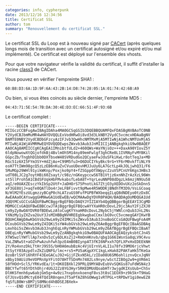 ```yaml
---
categories: info, cypherpunk
date: 2013/12/16 12:34:56
title: Certificat SSL
author: tom
summary: "Renouvellement du certificat SSL."
---
```


Le certificat SSL du Loop est à nouveau signé par
[CACert](http://cacert.org/) (après quelques longs mois de transition avec
un certificat autosigné et/ou expiré et/ou mal implémenté). Ce certificat
est déployé sur l'ensemble des vhosts.

Pour que votre navigateur vérifie la validité du certificat, il suffit
d'installer la racine [class3](http://www.cacert.org/certs/class3.crt)
de CACert.

Vous pouvez en vérifier l'empreinte SHA1 :

`60:B8:D3:6A:1D:9F:6A:43:2B:14:D8:74:28:05:1A:01:74:42:6B:A9`

Ou bien, si vous êtes coincés au siècle dernier, l'empreinte MD5 :

`04:43:71:5E:54:7B:DA:30:4E:D3:EC:66:51:4F:93:6B`

Le certificat complet :

    -----BEGIN CERTIFICATE-----
    MIIGczCCBFugAwIBAgIDAha4MA0GCSqGSIb3DQEBBQUAMFQxFDASBgNVBAoTC0NB
    Y2VydCBJbmMuMR4wHAYDVQQLExVodHRwOi8vd3d3LkNBY2VydC5vcmcxHDAaBgNV
    BAMTE0NBY2VydCBDbGFzcyAzIFJvb3QwHhcNMTMxMjA5MTIwNjA1WhcNMTUxMjA5
    MTIwNjA1WjAVMRMwEQYDVQQDEwpsZWxvb3Aub3JnMIICIjANBgkqhkiG9w0BAQEF
    AAOCAg8AMIICCgKCAgEA1IMnibtfULd2+460QWs+WaYNjsOz+++DaxA90YIovZ5Y
    6ldpNowowXtQGjofdkBj4BvlmOh5M14ny89emFwlgf3ghCRe0L1IVRNyFvMYBKil
    GGpcZb/TngbhD1bb0DXTbseW48SVRDudGo2QCyaeFwJduSFkiKwLr8otTeqJa+MD
    RGc51z6XI5FYm3SY+HdZjAo+C99M5fu3+O6DUCIYkyBkc9rG+YF6rM0vkfTiNLY9
    osH7TtIWm98gcQ5zLzEB6nKuZvCVuoUDevHMJJuUy6LA7GctLp4kJOLjwhQ31/F6
    5MuMGp29WHl91yikWKnp/Poxjko9pY4+fZSGppOfXWpycZzuVSPCnUY6Kgs3HBs3
    udT08LJC2g7oytHBi60Zsayt/c98z/nGKeypccwS6TB1Vtjz6xnNhZrAzXzL96Wn
    st5llProh5A1CBdSFUqkHbFMvkabsfLebA8T+YqrLeuNNP08dDgzLk6mzjN9Uu58
    aqI/e0UAXZEsczYkIbSp2UtF+JaDHOrS75PnotLkG7ZtjO3yXEDOvUXz2oSkDnn5
    xF3GE8UjJ+aqTe0QATlDo4rJeLFBFivvt9pMwe4R5WODKjBNdhTM3D9/VsLGCoaq
    N/HlM2YEszULgmzzyBCqP0chLATzuGS9FufPGPBfWXbeqqILqQ8dNDEyo0tzDx8C
    AwEAAaOCAYswggGHMAwGA1UdEwEB/wQCMAAwDgYDVR0PAQH/BAQDAgOoMDQGA1Ud
    JQQtMCsGCCsGAQUFBwMCBggrBgEFBQcDAQYJYIZIAYb4QgQBBgorBgEEAYI3CgMD
    MDMGCCsGAQUFBwEBBCcwJTAjBggrBgEFBQcwAYYXaHR0cDovL29jc3AuY2FjZXJ0
    Lm9yZy8wOAYDVR0fBDEwLzAtoCugKYYnaHR0cDovL2NybC5jYWNlcnQub3JnL2Ns
    YXNzMy1yZXZva2UuY3JsMIHBBgNVHREEgbkwgbaCCmxlbG9vcC5vcmegGAYIKwYB
    BQUHCAWgDAwKbGVsb29wLm9yZ4IMKi5sZWxvb3Aub3JnoBoGCCsGAQUFBwgFoA4M
    DCoubGVsb29wLm9yZ4IQKi5sYW4ubGVsb29wLm9yZ6AeBggrBgEFBQcIBaASDBAq
    Lmxhbi5sZWxvb3Aub3JnghEqLnRyYWMubGVsb29wLm9yZ6AfBggrBgEFBQcIBaAT
    DBEqLnRyYWMubGVsb29wLm9yZzANBgkqhkiG9w0BAQUFAAOCAgEAQzyksbtCJn45
    XTW5wzlYWfllAp7xnDv5zCy6DLKsZj2+RmOnHKnvb/qbg1G661WsnSa8qLV9C4vu
    VaLZNRwSt+aOZnPwAzuhfwh3pzE4mB0BIynpAT3fKI6NPxxh7QFLXPxHxEDEEkNH
    2Y/Ro4xnzDkLTtHrJ9S5S/bH0A6mubBzAc4VjUIrnVL4LI1u78fv39MO6rjcVhwt
    3tSytY03AzpdlvZkZiQNFG/lmc+rs5+PU5aKqpXYC1kgLxHak82PAKfaHk5TKeGa
    8zoBrlSVFi6hRYF43EeGACuJ92+GjjFZkxN5kL/zIDa08U6SM6ohliznvQcxJqNV
    xBby19AUiU9eVOPRnXpYFitO78HTfSDnMn7482Ls9nye/wSctZIBOg2w9+gVR6m1
    S8fHOd+Scl5/YRKvdEa/1t+DKOIBXkl29PRLQ9MYABvEubVvSQKGs87uFdWSN4z3
    BBCYfwft65YDthOhjr4UGJ2Zz8YG3Hyr5RKEDMUdQoabHTr3wjgdKIXsUub+ChSv
    DlHKSfmnh6yw6abjGm5g+4w9zi7nxpbnxkoenqF8vs3t8sC1EOX9+z9k5k+T9HaG
    GTJUsvQ1dMctyE04TQd1R8nqenJT5aPfAZ8hGOWwg1vRTPGL+tRPDwY1gi0ewEZ8
    fqSfLB0WrsBM7jS8MNcd4hBDSEJBXek=
    -----END CERTIFICATE-----
